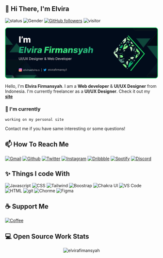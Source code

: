## 👋 Hi There, I'm Elvira 
![status](https://img.shields.io/badge/status-up-brightgreen) ![Gender](https://img.shields.io/badge/gender-%F0%9F%A4%B5-lightgrey) [![GitHub followers](https://img.shields.io/github/followers/elvirafimansyah?label=Follow&style=social)](https://github.com/elvirafimansyah/?tab=follow) ![visitor](https://visitor-badge.glitch.me/badge?page_id=github.com/elvirafimansyah)

<img src="assets/banner.png">

Hello, I'm **Elvira Firmansyah**. I am a **Web developer** & **UI/UX Designer** from Indonesia. I'm currently freelancer as a **UI/UX Designer**.  Check it out my    <a href="https://elvira.vercel.app">**site**</a>

### 🔨 I'm currently 
```text
working on my personal site
```
Contact me if you have same interesting or some questions!


## 📫  How To Reach Me
<p>
 <a href="https://mail.google.com/mail/u/0/?fs=1&tf=cm&to=freddyfirmansyah25@gmail.com" target="_blank"><img alt="Gmail" src="https://img.shields.io/badge/Gmail-D14836?style=for-the-badge&logo=gmail&logoColor=white" /></a>
<a href="https://github.com/elvirafimansyah" target="_blank"><img alt="Github" src="https://img.shields.io/badge/GitHub-%2312100E.svg?&style=for-the-badge&logo=Github&logoColor=white" /></a> 
<a href="https://twitter.com/elvirafirmansy1" target="_blank"><img alt="Twitter" src="https://img.shields.io/badge/twitter-%231DA1F2.svg?&style=for-the-badge&logo=twitter&logoColor=white" /></a>
 <a href="https://www.instagram.com/elvinaelvira.s/" target="_blank"><img alt="Instagram" src="https://img.shields.io/badge/Instagram-E4405F?style=for-the-badge&logo=instagram&logoColor=white"/></a>
 <a href="https://dribbble.com/ElviraFir" target="_blank"><img alt="Dribbble" src="https://img.shields.io/badge/Dribbble-EA4C89?style=for-the-badge&logo=dribbble&logoColor=white" /></a>
 <a href="https://open.spotify.com/user/vdmfdxf0gtpooswibu1m9t49u" target="_blank"><img alt="Spotify" src="https://img.shields.io/badge/Spotify-1ED760?&style=for-the-badge&logo=spotify&logoColor=white" /></a>
 <a href="https://discord.gg/696362999392239709" target="_blank"><img alt="Discord" src="https://img.shields.io/badge/Discord-5865F2?style=for-the-badge&logo=discord&logoColor=white" /></a>
</p>

## ✨ Things I code With
<p>
<img alt="Javascript" src="https://img.shields.io/badge/JavaScript-323330?style=for-the-badge&logo=javascript&logoColor=F7DF1E" />
<img alt="CSS" src="https://img.shields.io/badge/CSS3-1572B6?style=for-the-badge&logo=css3&logoColor=white" />
<img alt="Tailwind" src="https://img.shields.io/badge/Tailwind_CSS-38B2AC?style=for-the-badge&logo=tailwind-css&logoColor=white" />
<img alt="Boostrap" src="https://img.shields.io/badge/Bootstrap-563D7C?style=for-the-badge&logo=bootstrap&logoColor=white" />
<img alt="Chakra UI" src="https://img.shields.io/badge/Chakra--UI-319795?style=for-the-badge&logo=chakra-ui&logoColor=white" />
<img alt="VS Code" src="https://img.shields.io/badge/Visual_Studio_Code-0078D4?style=for-the-badge&logo=visual%20studio%20code&logoColor=white" />
<img alt="HTML" src="https://img.shields.io/badge/HTML5-E34F26?style=for-the-badge&logo=html5&logoColor=white" />
<img alt="git" src="https://img.shields.io/badge/GIT-E44C30?style=for-the-badge&logo=git&logoColor=white" />
<img alt="Chorme" src="https://img.shields.io/badge/Google_chrome-4285F4?style=for-the-badge&logo=Google-chrome&logoColor=white" />
<img alt="Figma" src="https://img.shields.io/badge/Figma-F24E1E?style=for-the-badge&logo=figma&logoColor=white" />
</p>

## ☕ Support Me
<p>
<a href="https://www.buymeacoffee.com/elvira"><img alt="Coffee" src="https://img.shields.io/badge/Buy_Me_A_Coffee-FFDD00?style=for-the-badge&logo=buy-me-a-coffee&logoColor=black" /></a>
</p>
 
## 💻 Open Source Work Stats


<p align="center"> <img src="https://github-readme-stats.vercel.app/api?username=elvirafimansyah&show_icons=true&theme=gotham" alt="elvirafimansyah" />

